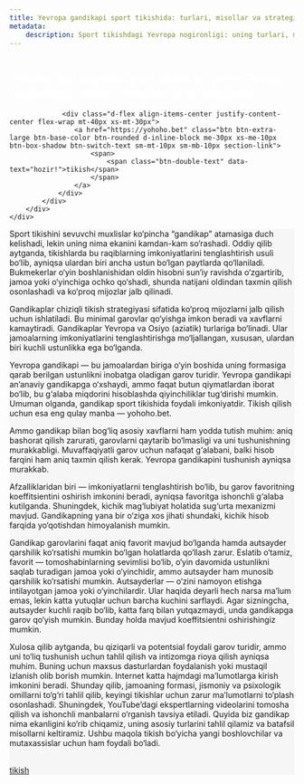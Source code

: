 ```yaml
---
title: Yevropa gandikapi sport tikishida: turlari, misollar va strategiyalar
metadata:
    description: Sport tikishdagi Yevropa nogironligi: uning turlari, misollari va strategiyalari haqida yohoho.bet saytidan ishonchli tikish uchun bilib oling.
---
```

 
<section class="cover-background" style="background-image: url('{{ media['user://themes/quark/jpg/bg-11.jpg'].url()|raw }}');">	
    <div class="container position-relative">
        <div class="row pt-12 mb-14 xxl-pt-10 xl-pt-6 xxl-mb-10 sm-pt-70px xs-mb-35px">
            <div class="col text-center" >
                <div class="fs-80 lg-fs-70 md-fs-60 fw-800 ls-minus-2px mb-25px"><img alt="" src="{{ url('theme://png/ebf5de038379d5509e2d3f6a0206d41ca1fc0e70-logo.png') }}" /> <div class="highlight-separator z-index-1" > <h1 class="fw-800 mb-10px" style="color: #ffffff;">Yohoho.bet saytida sport tikish bo'yicha Evropa nogironligi: navlar, misollar va strategiyalar</h1> </div></div>				
				
                 <div class="d-flex align-items-center justify-content-center flex-wrap mt-40px xs-mt-30px">
                    <a href="https://yohoho.bet" class="btn btn-extra-large btn-base-color btn-rounded d-inline-block me-30px xs-me-10px btn-box-shadow btn-switch-text sm-mt-10px sm-mb-10px section-link">
                        <span>
                            <span class="btn-double-text" data-text="hozir!">tikish</span>
                        </span>
                    </a>
                </div>												
            </div> 
        </div>
    </div>
</div>
</section> 
<section class="cover-background" style="background-color: #f6f6f6;">
    <div class="container">
    <div class="row text-justify mb-3">
        <div class="col">
<p>
            Sport tikishini sevuvchi muxlislar ko‘pincha “gandikap” atamasiga duch kelishadi, lekin uning nima ekanini kamdan-kam so‘rashadi. Oddiy qilib aytganda, tikishlarda bu raqiblarning imkoniyatlarini tenglashtirish usuli bo‘lib, ayniqsa ulardan biri ancha ustun bo‘lgan paytlarda qo‘llaniladi. Bukmekerlar o‘yin boshlanishidan oldin hisobni sun’iy ravishda o‘zgartirib, jamoa yoki o‘yinchiga ochko qo‘shadi, shunda natijani oldindan taxmin qilish osonlashadi va ko‘proq mijozlar jalb qilinadi.
        </p>
        <p>
            Gandikaplar chiziqli tikish strategiyasi sifatida ko‘proq mijozlarni jalb qilish uchun ishlatiladi. Bu minimal garovlar qo‘yishga imkon beradi va xavflarni kamaytiradi. Gandikaplar Yevropa va Osiyo (aziatik) turlariga bo‘linadi. Ular jamoalarning imkoniyatlarini tenglashtirishga mo‘ljallangan, xususan, ulardan biri kuchli ustunlikka ega bo‘lganda.
        </p>
        <p>
            Yevropa gandikapi — bu jamoalardan biriga o‘yin boshida uning formasiga qarab berilgan ustunlikni inobatga oladigan garov turidir. Yevropa gandikapi an’anaviy gandikapga o‘xshaydi, ammo faqat butun qiymatlardan iborat bo‘lib, bu g‘alaba miqdorini hisoblashda qiyinchiliklar tug‘dirishi mumkin. Umuman olganda, gandikap sport tikishida foydali imkoniyatdir. Tikish qilish uchun esa eng qulay manba — yohoho.bet.
        </p>
        <p>
            Ammo gandikap bilan bog‘liq asosiy xavflarni ham yodda tutish muhim: aniq bashorat qilish zarurati, garovlarni qaytarib bo‘lmasligi va uni tushunishning murakkabligi. Muvaffaqiyatli garov uchun nafaqat g‘alabani, balki hisob farqini ham aniq taxmin qilish kerak. Yevropa gandikapini tushunish ayniqsa murakkab.
        </p>
        <p>
            Afzalliklaridan biri — imkoniyatlarni tenglashtirish bo‘lib, bu garov favoritning koeffitsientini oshirish imkonini beradi, ayniqsa favoritga ishonchli g‘alaba kutilganda. Shuningdek, kichik mag‘lubiyat holatida sug‘urta mexanizmi mavjud. Gandikapning yana bir o‘ziga xos jihati shundaki, kichik hisob farqida yo‘qotishdan himoyalanish mumkin.
        </p>
        <p>
            Gandikap garovlarini faqat aniq favorit mavjud bo‘lganda hamda autsayder qarshilik ko‘rsatishi mumkin bo‘lgan holatlarda qo‘llash zarur. Eslatib o‘tamiz, favorit — tomoshabinlarning sevimlisi bo‘lib, o‘yin davomida ustunlikni saqlab turadigan jamoa yoki o‘yinchidir, ammo autsayder ham munosib qarshilik ko‘rsatishi mumkin. Autsayderlar — o‘zini namoyon etishga intilayotgan jamoa yoki o‘yinchilardir. Ular haqida deyarli hech narsa ma’lum emas, lekin katta yutuqlar uchun barcha kuchini sarflaydi. Agar sizningcha, autsayder kuchli raqib bo‘lib, katta farq bilan yutqazmaydi, unda gandikapga garov qo‘yish mumkin. Bunday holda mavjud koeffitsientni oshirishingiz mumkin.
        </p>
        <p>
            Xulosa qilib aytganda, bu qiziqarli va potentsial foydali garov turidir, ammo uni to‘liq tushunish uchun tahlil qilish va intizomga rioya qilish ayniqsa muhim. Buning uchun maxsus dasturlardan foydalanish yoki mustaqil izlanish olib borish mumkin. Internet katta hajmdagi ma’lumotlarga kirish imkonini beradi. Shunday qilib, jamoaning formasi, jismoniy va psixologik omillarni to‘g‘ri tahlil qilib, keyingi tikishlar uchun zarur ma’lumotlarni to‘plash osonlashadi. Shuningdek, YouTube’dagi ekspertlarning videolarini tomosha qilish va ishonchli manbalarni o‘rganish tavsiya etiladi. Quyida biz gandikap nima ekanligini ko‘rib chiqamiz, uning asosiy turlarini tahlil qilamiz va batafsil misollarni keltiramiz. Ushbu maqola tikish bo‘yicha yangi boshlovchilar va mutaxassislar uchun ham foydali bo‘ladi.
        </p>
		<br/>
		                    <a href="https://yohoho.bet" class="btn btn-extra-large btn-base-color btn-rounded d-inline-block me-30px xs-me-10px btn-box-shadow btn-switch-text sm-mt-10px sm-mb-10px section-link">
                        <span>
                            <span class="btn-double-text" data-text="hozir!">tikish</span>
                        </span>
                    </a>
        </div>
    </div>                
</div>
</section> 
 
 








